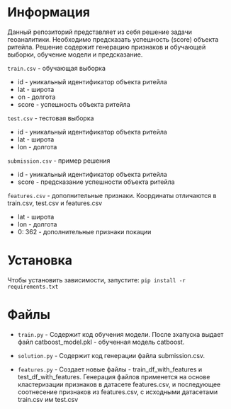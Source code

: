 # Информация
Данный репозиторий представляет из себя решение задачи геоаналитики. Необходимо предсказать успешность (score) объекта ритейла. Решение содержит генерацию признаков и обучающей выборки, обучение модели и предсказание.

```train.csv``` - обучающая выборка
 - id - уникальный идентификатор объекта ритейла 
 - lat - широта 
 - on - долгота 
 - score - успешность объекта ритейла

```test.csv``` - тестовая выборка
 - id - уникальный идентификатор объекта ритейла
 - lat - широта
 - lon - долгота

```submission.csv``` - пример решения
- id  - уникальный идентификатор объекта ритейла 
- score - предсказание успешности объекта ритейла

```features.csv``` - дополнительные признаки. Координаты отличаются в train.csv, test.csv и features.csv
 - lat -  широта 
 - lon - долгoтa
 - 0: 362 -  дополнительные признаки покации


# Установка

Чтобы установить зависимости, запустите: ```pip install -r requirements.txt```

# Файлы 
- ```train.py```  - Содержит код обучения модели. После зхапуска выдает файл catboost_model.pkl - обученная модель catboost.

 - ```solution.py``` - Содержит код генерации файла submission.csv.

- ```features.py``` - Создает новые файлы - train_df_with_features и test_df_with_features. Генерация файлов применется на основе кластеризации признаков в датасете features.csv, и последующее соотнесение признаков из features.csv, с исходными датасетами train.csv им test.csv
